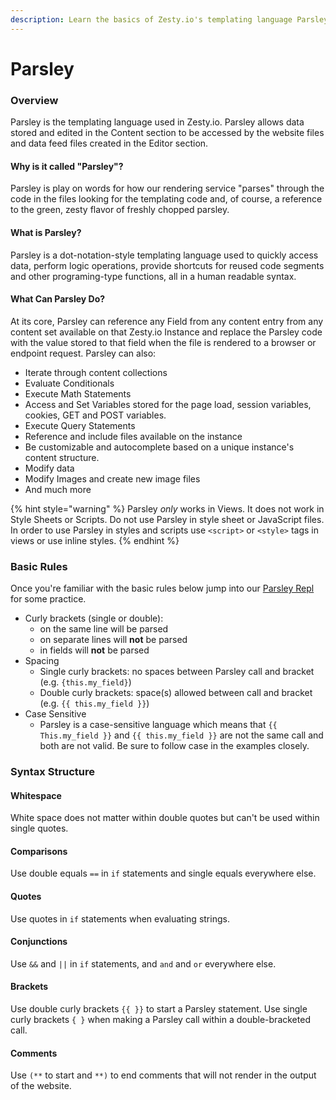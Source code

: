 ```yaml
---
description: Learn the basics of Zesty.io's templating language Parsley.
---
```


# Parsley

### Overview

Parsley is the templating language used in Zesty.io. Parsley allows data stored and edited in the Content section to be accessed by the website files and data feed files created in the Editor section.

#### Why is it called "Parsley"?

Parsley is play on words for how our rendering service "parses" through the code in the files looking for the templating code and, of course, a reference to the green, zesty flavor of freshly chopped parsley.

#### What is Parsley?

Parsley is a dot-notation-style templating language used to quickly access data, perform logic operations, provide shortcuts for reused code segments and other programing-type functions, all in a human readable syntax.

#### What Can Parsley Do?

At its core, Parsley can reference any Field from any content entry from any content set available on that Zesty.io Instance and replace the Parsley code with the value stored to that field when the file is rendered to a browser or endpoint request. Parsley can also:

* Iterate through content collections
* Evaluate Conditionals&#x20;
* Execute Math Statements&#x20;
* Access and Set Variables stored for the page load, session variables, cookies, GET and POST variables.&#x20;
* Execute Query Statements&#x20;
* Reference and include files available on the instance &#x20;
* Be customizable and autocomplete based on a unique instance's content structure.
* Modify data
* Modify Images and create new image files&#x20;
* And much more

{% hint style="warning" %}
Parsley _only_ works in Views. It does not work in Style Sheets or Scripts. Do not use Parsley in style sheet or JavaScript files. In order to use Parsley in styles and scripts use  `<script>` or `<style>` tags in views or use inline styles.
{% endhint %}

### Basic Rules

Once you're familiar with the basic rules below jump into our [Parsley Repl](http://parsley.zesty.io/) for some practice.&#x20;

* Curly brackets (single or double):
  * on the same line will be parsed
  * on separate lines will **not** be parsed
  * in fields will **not** be parsed
* Spacing
  * Single curly brackets: no spaces between Parsley call and bracket (e.g. `{this.my_field}`)
  * Double curly brackets: space(s) allowed between call and bracket (e.g. `{{ this.my_field }}`)
* Case Sensitive
  * Parsley is a case-sensitive language which means that `{{ This.my_field }}` and `{{ this.my_field }}` are not the same call and both are not valid. Be sure to follow case in the examples closely.

### Syntax Structure

#### Whitespace

White space does not matter within double quotes but can't be used within single quotes.

#### Comparisons

Use double equals `==` in `if` statements and single equals everywhere else.

#### Quotes

Use quotes in `if` statements when evaluating strings.&#x20;

#### Conjunctions

Use `&&` and `||` in `if` statements, and `and` and `or` everywhere else.

#### Brackets

Use double curly brackets `{{ }}` to start a Parsley statement. Use single curly brackets `{ }` when making a Parsley call within a double-bracketed call.&#x20;

#### Comments

Use `(**` to start and `**)` to end comments that will not render in the output of the website.
